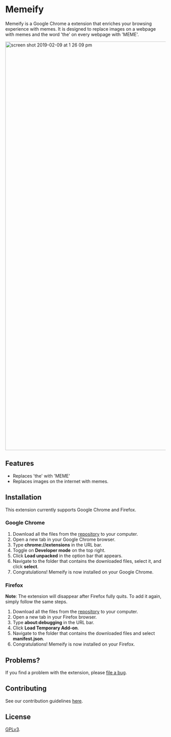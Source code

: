 # Memeify

Memeify is a Google Chrome a extension that enriches your browsing experience with memes. It is designed to replace images on a webpage with memes and the word 'the' on every webpage with 'MEME'. 

<img width="1280" alt="screen shot 2019-02-09 at 1 26 09 pm" src="https://user-images.githubusercontent.com/25830350/52524889-00a0ac80-2c70-11e9-97ec-e3b30511a803.png">

## Features

- Replaces 'the' with 'MEME'
- Replaces images on the internet with memes.


## Installation

This extension currently supports Google Chrome and Firefox.

### Google Chrome
1. Download all the files from the [repository](https://github.com/nyu-ossd-s19/memeify-team-1) to your computer.  
2. Open a new tab in your Google Chrome browser.
3. Type **chrome://extensions** in the URL bar.
4. Toggle on **Developer mode** on the top right.
5. Click **Load unpacked** in the option bar that appears.
6. Navigate to the folder that contains the downloaded files, select it, and click **select**.
7. Congratulations! Memeify is now installed on your Google Chrome.

### Firefox  

**Note**: The extension will disappear after Firefox fully quits. To add it again, simply follow the same steps.

1. Download all the files from the [repository](https://github.com/nyu-ossd-s19/memeify-team-1) to your computer.  
2. Open a new tab in your Firefox browser.
3. Type **about:debugging** in the URL bar.
4. Click **Load Temporary Add-on**.
5. Navigate to the folder that contains the downloaded files and select **manifest.json**.
6. Congratulations! Memeify is now installed on your Firefox.

## Problems?

If you find a problem with the extension, please [file a bug](https://github.com/nyu-ossd-s19/memeify-team-1/issues/new).

## Contributing

See our contribution guidelines [here](https://github.com/nyu-ossd-s19/memeify-team-1/blob/master/CONTRIBUTING.md).

## License

[GPLv3](https://github.com/nyu-ossd-s19/memeify-team-1/blob/master/LICENSE).
